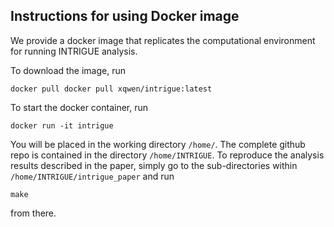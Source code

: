 ## Instructions for using Docker image

We provide a docker image that replicates the computational environment for running INTRIGUE analysis. 

To download the image, run

```
docker pull docker pull xqwen/intrigue:latest
```

To start the docker container, run
```
docker run -it intrigue
```

You will be placed in the working directory ``/home/``. The complete github repo is contained in the directory ``/home/INTRIGUE``. To reproduce the analysis results described in the paper, simply go to the sub-directories within ``/home/INTRIGUE/intrigue_paper`` and run
```
make
```
from there. 





